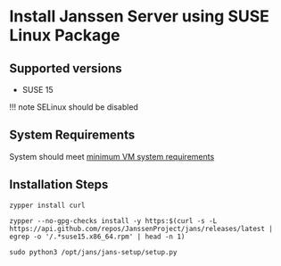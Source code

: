 # Install Janssen Server using SUSE Linux Package

## Supported versions
- SUSE 15

!!! note
    SELinux should be disabled

## System Requirements

System should meet [minimum VM system requirements](vm-requirements.md)

## Installation Steps

```
zypper install curl
```
```
zypper --no-gpg-checks install -y https:$(curl -s -L https://api.github.com/repos/JanssenProject/jans/releases/latest | egrep -o '/.*suse15.x86_64.rpm' | head -n 1)
```
```
sudo python3 /opt/jans/jans-setup/setup.py
```
